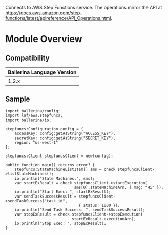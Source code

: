 Connects to AWS Step Functions service. The operations mirror the API at https://docs.aws.amazon.com/step-functions/latest/apireference/API_Operations.html.

# Module Overview

## Compatibility
| Ballerina Language Version 
| -------------------------- 
| 1.2.x

## Sample

```ballerina
import ballerina/config;
import laf/aws.stepfuncs;
import ballerina/io;

stepfuncs:Configuration config = {
    accessKey: config:getAsString("ACCESS_KEY"),
    secretKey: config:getAsString("SECRET_KEY"),
    region: "us-west-1"
};

stepfuncs:Client stepfuncsClient = new(config);

public function main() returns error? {
    stepfuncs:StateMachineListItem[] sms = check stepfuncsClient->listStateMachines();
    io:println("State Machines:", sms);
    var startExResult = check stepfuncsClient->startExecution(
                              sms[0].stateMachineArn, { msg: "Hi" });
    io:println("Start Exec: ", startExResult);
    var sendTaskSuccessResult = stepfuncsClient->sendTaskSuccess("task_id", 
                                { status: 1000 });
    io:println("Send Task Success: ", sendTaskSuccessResult);
    var stopExResult = check stepfuncsClient->stopExecution(
                             startExResult.executionArn);
    io:println("Stop Exec: ", stopExResult);
}
```
